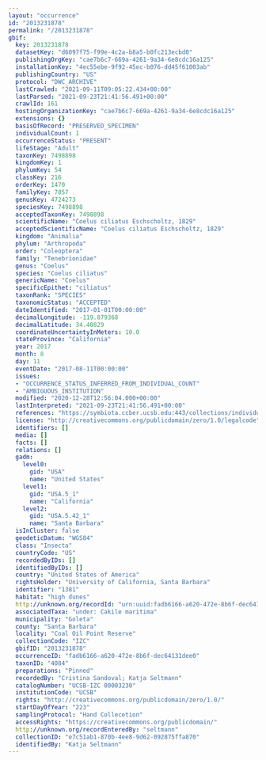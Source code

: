 ```yaml
---
layout: "occurrence"
id: "2013231878"
permalink: "/2013231878"
gbif:
  key: 2013231878
  datasetKey: "d6097f75-f99e-4c2a-b8a5-b0fc213ecbd0"
  publishingOrgKey: "cae7b6c7-669a-4261-9a34-6e8cdc16a125"
  installationKey: "4ec55ebe-9f92-45ec-b076-dd45f61003ab"
  publishingCountry: "US"
  protocol: "DWC_ARCHIVE"
  lastCrawled: "2021-09-11T09:05:22.434+00:00"
  lastParsed: "2021-09-23T21:41:56.491+00:00"
  crawlId: 161
  hostingOrganizationKey: "cae7b6c7-669a-4261-9a34-6e8cdc16a125"
  extensions: {}
  basisOfRecord: "PRESERVED_SPECIMEN"
  individualCount: 1
  occurrenceStatus: "PRESENT"
  lifeStage: "Adult"
  taxonKey: 7498898
  kingdomKey: 1
  phylumKey: 54
  classKey: 216
  orderKey: 1470
  familyKey: 7857
  genusKey: 4724273
  speciesKey: 7498898
  acceptedTaxonKey: 7498898
  scientificName: "Coelus ciliatus Eschscholtz, 1829"
  acceptedScientificName: "Coelus ciliatus Eschscholtz, 1829"
  kingdom: "Animalia"
  phylum: "Arthropoda"
  order: "Coleoptera"
  family: "Tenebrionidae"
  genus: "Coelus"
  species: "Coelus ciliatus"
  genericName: "Coelus"
  specificEpithet: "ciliatus"
  taxonRank: "SPECIES"
  taxonomicStatus: "ACCEPTED"
  dateIdentified: "2017-01-01T00:00:00"
  decimalLongitude: -119.879368
  decimalLatitude: 34.40829
  coordinateUncertaintyInMeters: 10.0
  stateProvince: "California"
  year: 2017
  month: 8
  day: 11
  eventDate: "2017-08-11T00:00:00"
  issues:
  - "OCCURRENCE_STATUS_INFERRED_FROM_INDIVIDUAL_COUNT"
  - "AMBIGUOUS_INSTITUTION"
  modified: "2020-12-28T12:56:04.000+00:00"
  lastInterpreted: "2021-09-23T21:41:56.491+00:00"
  references: "https://symbiota.ccber.ucsb.edu:443/collections/individual/index.php?occid=1381"
  license: "http://creativecommons.org/publicdomain/zero/1.0/legalcode"
  identifiers: []
  media: []
  facts: []
  relations: []
  gadm:
    level0:
      gid: "USA"
      name: "United States"
    level1:
      gid: "USA.5_1"
      name: "California"
    level2:
      gid: "USA.5.42_1"
      name: "Santa Barbara"
  isInCluster: false
  geodeticDatum: "WGS84"
  class: "Insecta"
  countryCode: "US"
  recordedByIDs: []
  identifiedByIDs: []
  country: "United States of America"
  rightsHolder: "University of California, Santa Barbara"
  identifier: "1381"
  habitat: "high dunes"
  http://unknown.org/recordId: "urn:uuid:fadb6166-a620-472e-8b6f-dec64131dee0"
  associatedTaxa: "under: Cakile maritima"
  municipality: "Goleta"
  county: "Santa Barbara"
  locality: "Coal Oil Point Reserve"
  collectionCode: "IZC"
  gbifID: "2013231878"
  occurrenceID: "fadb6166-a620-472e-8b6f-dec64131dee0"
  taxonID: "4084"
  preparations: "Pinned"
  recordedBy: "Cristina Sandoval; Katja Seltmann"
  catalogNumber: "UCSB-IZC 00003230"
  institutionCode: "UCSB"
  rights: "http://creativecommons.org/publicdomain/zero/1.0/"
  startDayOfYear: "223"
  samplingProtocol: "Hand Collecetion"
  accessRights: "https://creativecommons.org/publicdomain/"
  http://unknown.org/recordEnteredBy: "seltmann"
  collectionID: "e7c51ab1-870b-4ee8-9d62-092875ffa870"
  identifiedBy: "Katja Seltmann"
---
```


